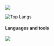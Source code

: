 ![](http://github-profile-summary-cards.vercel.app/api/cards/profile-details?username=WShohei&theme=vue)

![Top Langs](https://githubreadmestats-wshoheis-projects.vercel.app/api/top-langs/?username=WShohei&layout=compact&theme=vue-dark&card_width=400px)

#### Languages and tools

<img src="https://skillicons.dev/icons?i=py,django,flask,rust,java,html,css,js,typescript,firebase,react,next,sqlite,mysql,mongodb,postgresql,nginx,github,vscode,docker,kubernetes,laravel,php,aws,gcp,vite" /> <br /><br />

